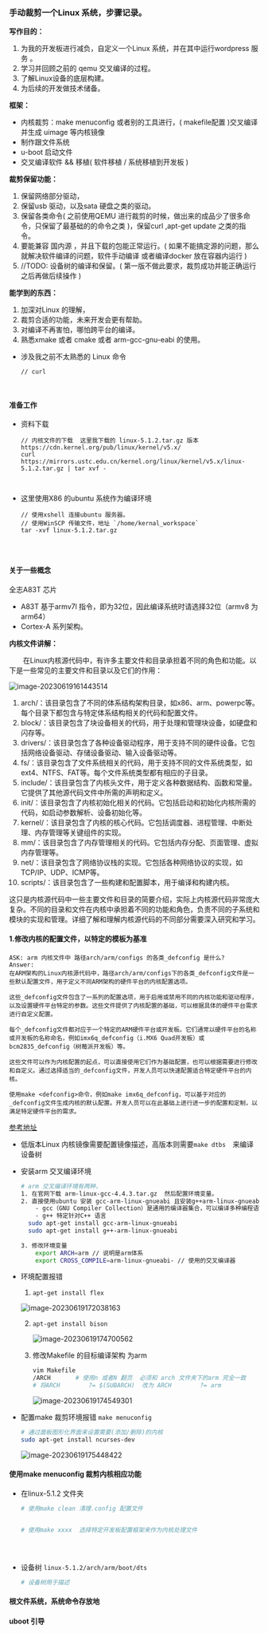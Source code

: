 ### 手动裁剪一个Linux 系统，步骤记录。

**写作目的：**

1. 为我的开发板进行减负，自定义一个Linux 系统，并在其中运行wordpress 服务 。
2. 学习并回顾之前的 qemu 交叉编译的过程。
3. 了解Linux设备的底层构建。
4. 为后续的开发做技术储备。



**框架：**

- 内核裁剪：make menuconfig 或者别的工具进行，( makefile配置 )交叉编译并生成 uimage 等内核镜像
- 制作跟文件系统
- u-boot 启动文件
- 交叉编译软件 && 移植( 软件移植 / 系统移植到开发板 )



**裁剪保留功能：**

1. 保留网络部分驱动，
2. 保留usb 驱动，以及sata 硬盘之类的驱动。
3. 保留各类命令( 之前使用QEMU 进行裁剪的时候，做出来的成品少了很多命令，只保留了最基础的的命令之类 )，保留curl ,apt-get update 之类的指令。
4. 要能兼容 国内源 ，并且下载的包能正常运行。( 如果不能搞定源的问题，那么就解决软件编译的问题，软件手动编译 或者编译docker 放在容器内运行 )
5. //TODO: 设备树的编译和保留。( 第一版不做此要求，裁剪成功并能正确运行之后再做后续操作 )



**能学到的东西：**

1. 加深对Linux 的理解，
2. 裁剪合适的功能，未来开发会更有帮助。
3. 对编译不再害怕，哪怕跨平台的编译。
4. 熟悉xmake 或者 cmake 或者 arm-gcc-gnu-eabi 的使用。



- 涉及我之前不太熟悉的 Linux 命令

  ```sh
  // curl 
  
  
  
  
  ```

  





#### 准备工作

- 资料下载

  ```shell
  // 内核文件的下载  这里我下载的 linux-5.1.2.tar.gz 版本
  https://cdn.kernel.org/pub/linux/kernel/v5.x/
  curl https://mirrors.ustc.edu.cn/kernel.org/linux/kernel/v5.x/linux-5.1.2.tar.gz | tar xvf -
  
  
  
  ```

  



- 这里使用X86 的ubuntu 系统作为编译环境

  ```shell
  // 使用xshell 连接ubuntu 服务器。
  // 使用WinSCP 传输文件，地址 `/home/kernal_workspace`
  tar -xvf linux-5.1.2.tar.gz
  
  
  
  
  ```

  







#### 关于一些概念

全志A83T 芯片

- A83T 基于armv7l 指令，即为32位，因此编译系统时请选择32位（armv8 为arm64）
- Cortex-A 系列架构。 



**内核文件讲解：**

&emsp;&emsp;在Linux内核源代码中，有许多主要文件和目录承担着不同的角色和功能。以下是一些常见的主要文件和目录以及它们的作用：

![image-20230619161443514](https://raw.githubusercontent.com/MR-liao-955/Notes/main/img/202306201648932.png)

1. arch/：该目录包含了不同的体系结构架构目录，如x86、arm、powerpc等。每个目录下都包含与特定体系结构相关的代码和配置文件。
2. block/：该目录包含了块设备相关的代码，用于处理和管理块设备，如硬盘和闪存等。
3. drivers/：该目录包含了各种设备驱动程序，用于支持不同的硬件设备。它包括网络设备驱动、存储设备驱动、输入设备驱动等。
4. fs/：该目录包含了文件系统相关的代码，用于支持不同的文件系统类型，如ext4、NTFS、FAT等。每个文件系统类型都有相应的子目录。
5. include/：该目录包含了内核头文件，用于定义各种数据结构、函数和常量。它提供了其他源代码文件中所需的声明和定义。
6. init/：该目录包含了内核初始化相关的代码。它包括启动和初始化内核所需的代码，如启动参数解析、设备初始化等。
7. kernel/：该目录包含了内核的核心代码。它包括调度器、进程管理、中断处理、内存管理等关键组件的实现。
8. mm/：该目录包含了内存管理相关的代码。它包括内存分配、页面管理、虚拟内存管理等。
9. net/：该目录包含了网络协议栈的实现。它包括各种网络协议的实现，如TCP/IP、UDP、ICMP等。
10. scripts/：该目录包含了一些构建和配置脚本，用于编译和构建内核。

这只是内核源代码中一些主要文件和目录的简要介绍，实际上内核源代码非常庞大复杂。不同的目录和文件在内核中承担着不同的功能和角色，负责不同的子系统和模块的实现和管理。详细了解和理解内核源代码的不同部分需要深入研究和学习。







#### 1.修改内核的配置文件，以特定的模板为基准

```
ASK: arm 内核文件中 路径arch/arm/configs 的各类_defconfig 是什么?
Answer:
在ARM架构的Linux内核源代码中，路径arch/arm/configs下的各类_defconfig文件是一些默认配置文件，用于定义不同ARM架构的硬件平台的内核配置选项。

这些_defconfig文件包含了一系列的配置选项，用于启用或禁用不同的内核功能和驱动程序，以及设置硬件平台特定的参数。这些文件提供了内核配置的基础，可以根据具体的硬件平台需求进行自定义配置。

每个_defconfig文件都对应于一个特定的ARM硬件平台或开发板。它们通常以硬件平台的名称或开发板的名称命名，例如imx6q_defconfig（i.MX6 Quad开发板）或bcm2835_defconfig（树莓派开发板）等。

这些文件可以作为内核配置的起点，可以直接使用它们作为基础配置，也可以根据需要进行修改和自定义。通过选择适当的_defconfig文件，开发人员可以快速配置适合特定硬件平台的内核。

使用make <defconfig>命令，例如make imx6q_defconfig，可以基于对应的_defconfig文件生成内核的默认配置。开发人员可以在此基础上进行进一步的配置和定制，以满足特定硬件平台的需求。
```

[参考地址](https://anriku.top/2018/12/24/%E6%B2%A1%E5%BC%80%E5%8F%91%E6%9D%BF%E5%81%9ALinux%E5%B5%8C%E5%85%A5%E5%BC%8F%E5%BC%80%E5%8F%91-%E8%99%9A%E6%8B%9F%E6%9C%BA%E6%90%9E%E5%AE%9A%E4%B8%80%E5%88%87/)

- 低版本Linux 内核镜像需要配置镜像描述，高版本则需要` make dtbs `&emsp;来编译设备树



- 安装arm 交叉编译环境

  ```bash
  # arm 交叉编译环境有两种，
  1. 在官网下载 arm-linux-gcc-4.4.3.tar.gz  然后配置环境变量。
  2. 直接使用ubuntu 安装 gcc-arm-linux-gnueabi 且安装g++arm-linux-gnueabi
      - gcc（GNU Compiler Collection）是通用的编译器集合，可以编译多种编程语言，包括C、C++、Objective-C、Fortran等。它是C语言的编译器前端。
      - g++ 特定针对C++ 语言
  	sudo apt-get install gcc-arm-linux-gnueabi
  	sudo apt-get install g++-arm-linux-gnueabi 
  	
  3. 修改环境变量
      export ARCH=arm // 说明是arm体系 
      export CROSS_COMPILE=arm-linux-gnueabi- // 使用的交叉编译器
  
  
  ```



- 环境配置报错 

  1. `apt-get install flex`

  ![image-20230619172038163](https://raw.githubusercontent.com/MR-liao-955/Notes/main/img/202306201648933.png)

  2. `apt-get install bison`

     ![image-20230619174700562](https://raw.githubusercontent.com/MR-liao-955/Notes/main/img/202306201648934.png)

  3. 修改Makefile 的目标编译架构 为arm 

     ```bash
     vim Makefile
     /ARCH       # 使用n 或者N 翻页  必须和 arch 文件夹下的arm 完全一致
     # 将ARCH        ?= $(SUBARCH)  改为 ARCH        ?= arm
     ```

     ![image-20230619174549301](https://raw.githubusercontent.com/MR-liao-955/Notes/main/img/202306201648935.png)

     

- 配置make 裁剪环境报错  `make menuconfig`

  ```bash
  # 通过面板图形化界面来设置需要(添加/删除)的内核
  sudo apt-get install ncurses-dev
  
  ```

  ![image-20230619175448422](https://raw.githubusercontent.com/MR-liao-955/Notes/main/img/202306201648936.png)



#### 使用make menuconfig 裁剪内核相应功能

- 在linux-5.1.2 文件夹

  ```bash
  # 使用make clean 清理.config 配置文件
  
  
  # 使用make xxxx  选择特定开发板配置框架来作为内核处理文件
  
  
  
  
  
  ```

  



- 设备树 `linux-5.1.2/arch/arm/boot/dts `

  ```bash
  # 设备树用于描述
  
  
  ```

  







#### 根文件系统，系统命令存放地













#### uboot 引导









































































